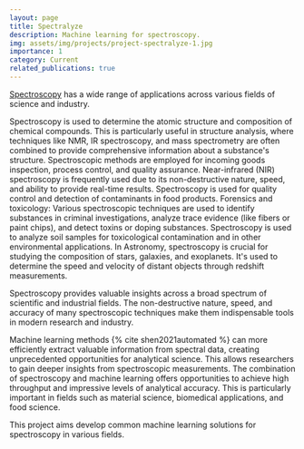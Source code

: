 ```yaml
---
layout: page
title: Spectralyze
description: Machine learning for spectroscopy.
img: assets/img/projects/project-spectralyze-1.jpg
importance: 1
category: Current
related_publications: true
---
```


[Spectroscopy](https://en.wikipedia.org/wiki/Spectroscopy) has a wide range of applications across various fields of science and industry.

Spectroscopy is used to determine the atomic structure and composition of chemical compounds. This is particularly useful in structure analysis, where techniques like NMR, IR spectroscopy, and mass spectrometry are often combined to provide comprehensive information about a substance's structure. Spectroscopic methods are employed for incoming goods inspection, process control, and quality assurance. Near-infrared (NIR) spectroscopy is frequently used due to its non-destructive nature, speed, and ability to provide real-time results. Spectroscopy is used for quality control and detection of contaminants in food products.
Forensics and toxicology: Various spectroscopic techniques are used to identify substances in criminal investigations, analyze trace evidence (like fibers or paint chips), and detect toxins or doping substances. Spectroscopy is used to analyze soil samples for toxicological contamination and in other environmental applications. In Astronomy, spectroscopy is crucial for studying the composition of stars, galaxies, and exoplanets. It's used to determine the speed and velocity of distant objects through redshift measurements.

Spectroscopy provides valuable insights across a broad spectrum of scientific and industrial fields. The non-destructive nature, speed, and accuracy of many spectroscopic techniques make them indispensable tools in modern research and industry.

Machine learning methods {% cite shen2021automated %} can more efficiently extract valuable information from spectral data, creating unprecedented opportunities for analytical science. This allows researchers to gain deeper insights from spectroscopic measurements. The combination of spectroscopy and machine learning offers opportunities to achieve high throughput and impressive levels of analytical accuracy. This is particularly important in fields such as material science, biomedical applications, and food science.

This project aims develop common machine learning solutions for spectroscopy in various fields.
